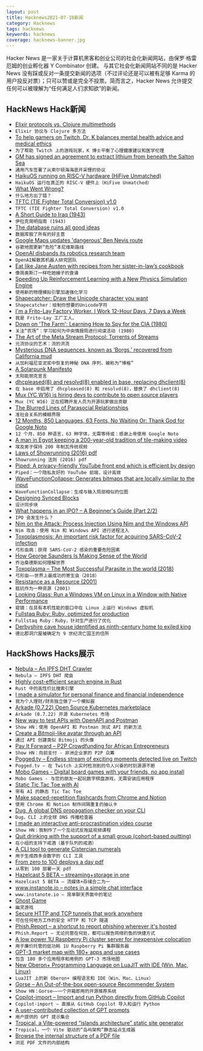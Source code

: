 ```yaml
---
layout: post
title: Hacknews2021-07-18新闻
category: Hacknews
tags: hacknews
keywords: hacknews
coverage: hacknews-banner.jpg
---
```


Hacker News 是一家关于计算机黑客和创业公司的社会化新闻网站，由保罗·格雷厄姆的创业孵化器 Y Combinator 创建。
与其它社会化新闻网站不同的是 Hacker News 没有踩或反对一条提交新闻的选项（不过评论还是可以被有足够 Karma 的用户投反对票）；只可以赞或是完全不投票。简而言之，Hacker News 允许提交任何可以被理解为“任何满足人们求知欲”的新闻。

## HackNews Hack新闻


- [Elixir protocols vs. Clojure multimethods](https://mattmower.com/2021/07/17/elixir-protocols-vs-clojure-multimethods/)
- `Elixir 协议与 Clojure 多方法`
- [To help gamers on Twitch, Dr. K balances mental health advice and medical ethics](https://www.npr.org/2021/01/13/956315576/psychiatrist-criticized-for-addressing-mental-health-issues-on-twitch)
- `为了帮助 Twitch 上的游戏玩家，K 博士平衡了心理健康建议和医学伦理`
- [GM has signed an agreement to extract lithium from beneath the Salton Sea](https://www.autoweek.com/news/green-cars/a37029490/gm-will-suck-lithium-from-the-salton-sea-to-make-batteries/)
- `通用汽车签署了从索尔顿海海底开采锂的协议`
- [HaikuOS running on RISC-V hardware (HiFive Unmatched)](https://discuss.haiku-os.org/t/my-progress-on-real-risc-v-hardware/10963/31)
- `HaikuOS 运行在真正的 RISC-V 硬件上（HiFive Unmatched）`
- [What Went Wrong?](https://queue.acm.org/detail.cfm?id=3475967)
- `什么地方出了错？`
- [TFTC (TIE Fighter Total Conversion) v1.0](https://www.moddb.com/mods/tie-fighter-total-conversion-tftc/news/tftc-v10-is-out-now)
- `TFTC (TIE Fighter Total Conversion) v1.0`
- [A Short Guide to Iraq (1943)](https://www.history.navy.mil/research/library/online-reading-room/title-list-alphabetically/s/short-guide-to-iraq.html)
- `伊拉克简明指南 (1943)`
- [The database ruins all good ideas](http://squarism.com/2021/07/08/databases-ruin-all-good-ideas/)
- `数据库毁了所有的好主意`
- [Google Maps updates 'dangerous' Ben Nevis route](https://www.bbc.co.uk/news/uk-scotland-highlands-islands-57873330)
- `谷歌地图更新“危险”本尼维斯路线`
- [OpenAI disbands its robotics research team](https://venturebeat.com/2021/07/16/openai-disbands-its-robotics-research-team/)
- `OpenAI解散其机器人研究团队`
- [Eat like Jane Austen with recipes from her sister-in-law’s cookbook](https://www.atlasobscura.com/articles/jane-austen-recipes-cookbook)
- `像简奥斯汀一样吃她嫂子的食谱`
- [Speeding Up Reinforcement Learning with a New Physics Simulation Engine](https://ai.googleblog.com/2021/07/speeding-up-reinforcement-learning-with.html)
- `使用新的物理模拟引擎加速强化学习`
- [Shapecatcher: Draw the Unicode character you want](http://shapecatcher.com/)
- `Shapecatcher：绘制你想要的Unicode字符`
- [I'm a Frito-Lay Factory Worker. I Work 12-Hour Days, 7 Days a Week](https://www.vice.com/en/article/pkbmwy/im-a-frito-lay-factory-worker-i-work-12-hour-days-7-days-a-week)
- `我是 Frito-Lay 工厂工人。`
- [Down on 'The Farm': Learning How to Spy for the CIA (1980)](https://www.washingtonpost.com/archive/local/1980/02/19/down-on-the-farm-learning-how-to-spy-for-the-cia/fbe2f23c-ab8d-4fba-aab2-1c1da55f1c53/)
- `关注“农场”：学习如何为中央情报局进行间谍活动 (1980)`
- [The Art of the Meta Stream Protocol: Torrents of Streams](https://arxiv.org/abs/2107.07296)
- `元流协议的艺术：流的洪流`
- [Mysterious DNA sequences, known as ‘Borgs,’ recovered from California mud](https://www.sciencemag.org/news/2021/07/mysterious-dna-sequences-known-borgs-recovered-california-mud)
- `从加利福尼亚泥浆中恢复的神秘 DNA 序列，被称为“博格”`
- [A Solarpunk Manifesto](http://www.re-des.org/a-solarpunk-manifesto/)
- `太阳能朋克宣言`
- [dhcpleased(8) and resolvd(8) enabled in base, replacing dhclient(8)](https://undeadly.org/cgi?action=article;sid=20210717141912)
- `在 base 中启用了 dhcpleased(8) 和 resolvd(8)，替换了 dhclient(8)`
- [Mux (YC W16) is hiring devs to contribute to open source players](https://mux.com/jobs?hnj=oss-players)
- `Mux (YC W16) 正在招聘开发人员为开源玩家做出贡献`
- [The Blurred Lines of Parasocial Relationships](https://every.to/cybernaut/the-blurred-lines-of-parasocial-relationships)
- `准社会关系的模糊界限`
- [12 Months, 850 Languages, 63 Fonts, No Waiting Or: Thank God for Google Noto](https://curiousnotions.com/blog/#7/14/2021)
- `12 个月，850 种语言，63 种字体，无需等待或：感谢上帝使用 Google Noto`
- [A man in Egypt keeping a 200-year-old tradition of tile-making video](https://m.youtube.com/watch?v=n5x7GLl-mMo)
- `埃及男子保持 200 年制瓦传统视频`
- [Laws of Showrunning (2016) pdf](http://okbjgm.weebly.com/uploads/3/1/5/0/31506003/11_laws_of_showrunning_nice_version.pdf)
- `Showrunning 法则 (2016) pdf`
- [Piped: A privacy-friendly YouTube front end which is efficient by design](https://github.com/TeamPiped/Piped)
- `Piped：一个隐私友好的 YouTube 前端，设计高效`
- [WaveFunctionCollapse: Generates bitmaps that are locally similar to the input](https://github.com/mxgmn/WaveFunctionCollapse)
- `WaveFunctionCollapse：生成与输入局部相似的位图`
- [Designing Synced Blocks](https://www.notion.so/blog/designing-synced-blocks)
- `设计同步块`
- [What happens in an IPO? – A Beginner's Guide (Part 2/2)](https://www.simplanations.in/people/2046200-vivek-raju)
- `IPO 会发生什么？ `
- [Nim on the Attack: Process Injection Using Nim and the Windows API](https://huskyhacks.dev/2021/07/17/nim-exploit-dev/)
- `Nim 攻击：使用 Nim 和 Windows API 进行进程注入`
- [Toxoplasmosis: An important risk factor for acquiring SARS-CoV-2 infection](https://www.medrxiv.org/content/10.1101/2021.05.15.21257257v1.full)
- `弓形虫病：获得 SARS-CoV-2 感染的重要危险因素`
- [How George Saunders Is Making Sense of the World](https://www.esquire.com/entertainment/books/a35166045/george-saunders-interview-pandemic-donald-trump-a-swim-in-a-pond-in-the-rain/)
- `乔治桑德斯如何理解世界`
- [Toxoplasma – The Most Successful Parasite in the world (2018)](https://bohembaeksvensson.medium.com/toxoplasma-the-most-successful-parasite-in-the-world-do-you-know-it-c1083012f28a)
- `弓形虫——世界上最成功的寄生虫（2018）`
- [Resistance as a Resource (2001)](https://dhemery.com/articles/resistance_as_a_resource/)
- `抵抗作为一种资源 (2001)`
- [Looking Glass: Run a Windows VM on Linux in a Window with Native Performance](https://looking-glass.io/)
- `窥镜：在具有本机性能的窗口中在 Linux 上运行 Windows 虚拟机`
- [Fullstaq Ruby: Ruby, optimized for production](https://fullstaqruby.org/)
- `Fullstaq Ruby：Ruby，针对生产进行了优化`
- [Derbyshire cave house identified as ninth-century home to exiled king](https://www.theguardian.com/science/2021/jul/15/derbyshire-cave-house-identified-as-ninth-century-home-to-exiled-king)
- `德比郡洞穴屋被确定为 9 世纪流亡国王的住所`


## HackShows Hacks展示

- [ Nebula – An IPFS DHT Crawler](https://github.com/dennis-tra/nebula-crawler)
- `Nebula – IPFS DHT 爬虫`
- [ Highly cost-efficient search engine in Rust](https://github.com/quickwit-inc/quickwit/)
- `Rust 中的高性价比搜索引擎`
- [ I made a simulator for personal finance and financial independence](https://projectifi.io/?ref=hn)
- `我为个人理财/财务独立做了一个模拟器`
- [ Arkade (0.7.22) Open Source Kubernetes marketplace](https://github.com/alexellis/arkade/releases/tag/0.7.22)
- `Arkade (0.7.22) 开源 Kubernetes 市场`
- [ New way to test APIs with OpenAPI and Postman](https://github.com/apideck-libraries/portman)
- `Show HN：使用 OpenAPI 和 Postman 测试 API 的新方法`
- [ Create a Bitmoji-like avatar through an API](https://www.dollo.me)
- `通过 API 创建类似 Bitmoji 的头像`
- [ Pay It Forward – P2P Crowdfunding for African Entrepreneurs](https://www.zidisha.org/)
- `Show HN：向前支付 - 非洲企业家的 P2P 众筹`
- [ Pogged.tv – Endless stream of exciting moments detected live on Twitch](https://pogged.tv)
- `Pogged.tv – 在 Twitch 上实时检测到的令人兴奋的时刻源源不断`
- [ Mobo Games - Digital board games with your friends, no app install](https://gomobo.app)
- `Mobo Games - 与您的朋友一起玩数字棋盘游戏，无需安装应用程序`
- [ Static Tic Tac Toe with AI](https://github.com/mhcurylo/tictacstatic)
- `带有 AI 的静态 Tic Tac Toe`
- [ Make spaced-repetition flashcards from Chrome and Notion](https://zorbi.cards)
- `使用 Chrome 和 Notion 制作间隔重复的抽认卡`
- [ Dug, A global DNS propagation checker on your CLI](https://github.com/unfrl/dug/)
- `Dug，CLI 上的全球 DNS 传播检查器`
- [ I made an interactive anti-procrastination video course](https://www.deprocrastination.co/course)
- `Show HN：我制作了一个互动式反拖延视频课程`
- [ Quit drinking with the support of a small group (cohort-based quitting)](https://stopping.app/)
- `在小组的支持下戒酒（基于队列的戒酒）`
- [ A CLI tool to generate Cistercian numerals](https://github.com/rhardih/cistercian)
- `用于生成西多会数字的 CLI 工具`
- [ From zero to 100 deploys a day pdf](https://f.hubspotusercontent00.net/hubfs/9281501/Zero-to-One-Hundred-Deploys-a-Day-Book.pdf)
- `从零到 100 部署一天 pdf`
- [ Hazelcast 5 BETA – streaming+storage in one](https://github.com/hazelcast/hazelcast)
- `Hazelcast 5 BETA – 流媒体+存储合二为一`
- [ www.instanote.io – notes in a simple chat interface](item?id=27857834)
- `www.instanote.io – 简单聊天界面中的笔记`
- [ Ghost Game](https://ghostgame.io)
- `幽灵游戏`
- [ Secure HTTP and TCP tunnels that work anywhere](https://github.com/inlets/inlets-pro)
- `可在任何地方工作的安全 HTTP 和 TCP 隧道`
- [ Phish.Report – a shortcut to report phishing wherever it's hosted](https://phish.report)
- `Phish.Report – 无论托管在何处，都可以报告网络钓鱼的快捷方式`
- [ A low power 1U Raspberry Pi cluster server for inexpensive colocation](https://github.com/pawl/raspberry-pi-1u-server)
- `用于廉价托管的低功耗 1U Raspberry Pi 集群服务器`
- [ GPT-3 market map with 180+ apps and use cases](https://gpt3demo.com/map)
- `包含 180 多个应用程序和用例的 GPT-3 市场地图`
- [ New Oberon+ Programming Language on LuaJIT with IDE (Win, Mac, Linux)](https://github.com/rochus-keller/Oberon/blob/master/README.md)
- `LuaJIT 上的新 Oberon+ 编程语言和 IDE（Win、Mac、Linux）`
- [ Gorse – An Out-of-the-box open-source Recommender System](https://gorse.io/)
- `Show HN：Gorse——一个开箱即用的开源推荐系统`
- [ Copilot-import – Import and run Python directly from GitHub Copilot](https://github.com/MythicManiac/copilot-import)
- `Copilot-import – 直接从 GitHub Copilot 导入和运行 Python`
- [ A user-contributed collection of GPT prompts](https://gptprompts.org/prompts)
- `用户提供的 GPT 提示集合`
- [ Tropical, a Vite-powered “islands architecture” static site generator](https://tropical.js.org/)
- `Tropical，一个 Vite 驱动的“岛屿架构”静态站点生成器`
- [ Browse the internal structure of a PDF file](https://github.com/desgeeko/pdfsyntax)
- `浏览 PDF 文件的内部结构`

